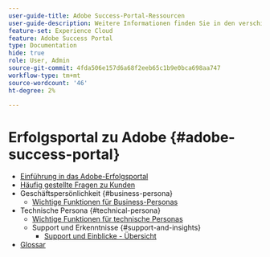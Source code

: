 ```yaml
---
user-guide-title: Adobe Success-Portal-Ressourcen
user-guide-description: Weitere Informationen finden Sie in den verschiedenen Adobe Success-Portal-Ressourcen.
feature-set: Experience Cloud
feature: Adobe Success Portal
type: Documentation
hide: true
role: User, Admin
source-git-commit: 4fda506e157d6a68f2eeb65c1b9e0bca698aa747
workflow-type: tm+mt
source-wordcount: '46'
ht-degree: 2%

---
```



# Erfolgsportal zu Adobe {#adobe-success-portal}

- [Einführung in das Adobe-Erfolgsportal](/help/adobe-success-portal/adobe-success-portal-introduction.md)
- [Häufig gestellte Fragen zu Kunden](/help/adobe-success-portal/adobe-success-portal-customer-faq.md)
- Geschäftspersönlichkeit {#business-persona}
   - [Wichtige Funktionen für Business-Personas](/help/adobe-success-portal/business-persona/key-functionalities-for-business-persona.md)
- Technische Persona {#technical-persona}
   - [Wichtige Funktionen für technische Personas](/help/adobe-success-portal/technical-persona/key-functionalities-for-technical-persona.md)
   - Support und Erkenntnisse {#support-and-insights}
      - [Support und Einblicke - Übersicht](/help/adobe-success-portal/technical-persona/support-and-insights/support-and-insights-overview.md)
- [Glossar](/help/adobe-success-portal/glossary.md)
